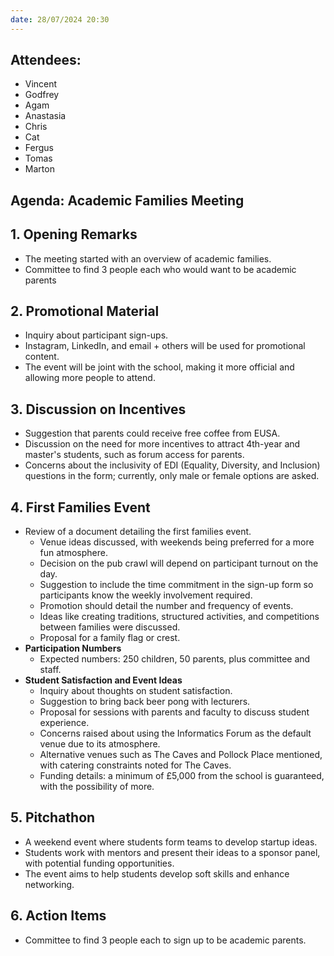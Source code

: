 ```yaml
---
date: 28/07/2024 20:30
---
```


## **Attendees:**
- Vincent
- Godfrey
- Agam
- Anastasia
- Chris
- Cat
- Fergus
- Tomas
- Marton

## **Agenda:** Academic Families Meeting

## 1. **Opening Remarks**
- The meeting started with an overview of academic families.
- Committee to find 3 people each who would want to be academic parents

## 2. **Promotional Material**
- Inquiry about participant sign-ups.
- Instagram, LinkedIn, and email + others will be used for promotional content.
- The event will be joint with the school, making it more official and allowing more people to attend.

## 3. **Discussion on Incentives**
- Suggestion that parents could receive free coffee from EUSA.
- Discussion on the need for more incentives to attract 4th-year and master's students, such as forum access for parents.
- Concerns about the inclusivity of EDI (Equality, Diversity, and Inclusion) questions in the form; currently, only male or female options are asked.

## 4. **First Families Event**
- Review of a document detailing the first families event.
    - Venue ideas discussed, with weekends being preferred for a more fun atmosphere.
    - Decision on the pub crawl will depend on participant turnout on the day.
    - Suggestion to include the time commitment in the sign-up form so participants know the weekly involvement required.
    - Promotion should detail the number and frequency of events.
    - Ideas like creating traditions, structured activities, and competitions between families were discussed.
    - Proposal for a family flag or crest.
- **Participation Numbers**
    - Expected numbers: 250 children, 50 parents, plus committee and staff.
- **Student Satisfaction and Event Ideas**
    - Inquiry about thoughts on student satisfaction.
    - Suggestion to bring back beer pong with lecturers.
    - Proposal for sessions with parents and faculty to discuss student experience.
    - Concerns raised about using the Informatics Forum as the default venue due to its atmosphere.
    - Alternative venues such as The Caves and Pollock Place mentioned, with catering constraints noted for The Caves.
    - Funding details: a minimum of £5,000 from the school is guaranteed, with the possibility of more.

## 5. **Pitchathon**
- A weekend event where students form teams to develop startup ideas.
- Students work with mentors and present their ideas to a sponsor panel, with potential funding opportunities.
- The event aims to help students develop soft skills and enhance networking.

## 6. **Action Items**
- Committee to find 3 people each to sign up to be academic parents.
